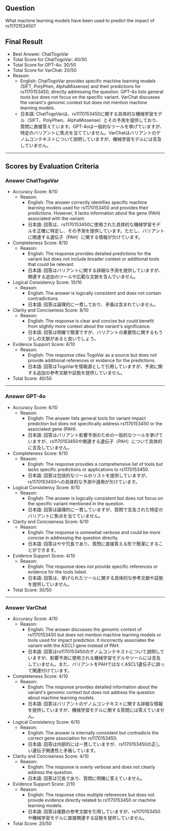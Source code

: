 ## Question

What machine learning models have been used to predict the impact of rs1170153450?

## Final Result

- Best Answer: ChatTogoVar
- Total Score for ChatTogoVar: 40/50
- Total Score for GPT-4o: 30/50
- Total Score for VarChat: 20/50
- Reason:
  - English: ChatTogoVar provides specific machine learning models (SIFT, PolyPhen, AlphaMissense) and their predictions for rs1170153450, directly addressing the question. GPT-4o lists general tools but does not focus on the specific variant. VarChat discusses the variant's genomic context but does not mention machine learning models.
  - 日本語: ChatTogoVarは、rs1170153450に関する具体的な機械学習モデル（SIFT、PolyPhen、AlphaMissense）とその予測を提供しており、質問に直接答えています。GPT-4oは一般的なツールを挙げていますが、特定のバリアントに焦点を当てていません。VarChatはバリアントのゲノムコンテキストについて説明していますが、機械学習モデルには言及していません。

---

## Scores by Evaluation Criteria

### Answer ChatTogoVar
- Accuracy Score: 8/10
  - Reason: 
    - English: The answer correctly identifies specific machine learning models used for rs1170153450 and provides their predictions. However, it lacks information about the gene (PAH) associated with the variant.
    - 日本語: 回答は、rs1170153450に使用された具体的な機械学習モデルを正確に特定し、その予測を提供しています。ただし、バリアントに関連する遺伝子（PAH）に関する情報が欠けています。
- Completeness Score: 8/10
  - Reason: 
    - English: The response provides detailed predictions for the variant but does not include broader context or additional tools that could be relevant.
    - 日本語: 回答はバリアントに関する詳細な予測を提供していますが、関連する追加のツールや広範な文脈を含んでいません。
- Logical Consistency Score: 10/10
  - Reason: 
    - English: The answer is logically consistent and does not contain contradictions.
    - 日本語: 回答は論理的に一貫しており、矛盾は含まれていません。
- Clarity and Conciseness Score: 8/10
  - Reason: 
    - English: The response is clear and concise but could benefit from slightly more context about the variant's significance.
    - 日本語: 回答は明確で簡潔ですが、バリアントの重要性に関するもう少しの文脈があると良いでしょう。
- Evidence Support Score: 6/10
  - Reason: 
    - English: The response cites TogoVar as a source but does not provide additional references or evidence for the predictions.
    - 日本語: 回答はTogoVarを情報源として引用していますが、予測に関する追加の参考文献や証拠を提供していません。
- Total Score: 40/50

---

### Answer GPT-4o
- Accuracy Score: 6/10
  - Reason: 
    - English: The answer lists general tools for variant impact prediction but does not specifically address rs1170153450 or the associated gene (PAH).
    - 日本語: 回答はバリアント影響予測のための一般的なツールを挙げていますが、rs1170153450や関連する遺伝子（PAH）について具体的に言及していません。
- Completeness Score: 6/10
  - Reason: 
    - English: The response provides a comprehensive list of tools but lacks specific predictions or applications to rs1170153450.
    - 日本語: 回答は包括的なツールのリストを提供していますが、rs1170153450への具体的な予測や適用が欠けています。
- Logical Consistency Score: 8/10
  - Reason: 
    - English: The answer is logically consistent but does not focus on the specific variant mentioned in the question.
    - 日本語: 回答は論理的に一貫していますが、質問で言及された特定のバリアントに焦点を当てていません。
- Clarity and Conciseness Score: 6/10
  - Reason: 
    - English: The response is somewhat verbose and could be more concise in addressing the question directly.
    - 日本語: 回答はやや冗長であり、質問に直接答える形で簡潔にすることができます。
- Evidence Support Score: 4/10
  - Reason: 
    - English: The response does not provide specific references or evidence for the tools listed.
    - 日本語: 回答は、挙げられたツールに関する具体的な参考文献や証拠を提供していません。
- Total Score: 30/50

---

### Answer VarChat
- Accuracy Score: 4/10
  - Reason: 
    - English: The answer discusses the genomic context of rs1170153450 but does not mention machine learning models or tools used for impact prediction. It incorrectly associates the variant with the ASCL1 gene instead of PAH.
    - 日本語: 回答はrs1170153450のゲノムコンテキストについて説明していますが、影響予測に使用される機械学習モデルやツールには言及していません。また、バリアントをPAHではなくASCL1遺伝子に誤って関連付けています。
- Completeness Score: 4/10
  - Reason: 
    - English: The response provides detailed information about the variant's genomic context but does not address the question about machine learning models.
    - 日本語: 回答はバリアントのゲノムコンテキストに関する詳細な情報を提供していますが、機械学習モデルに関する質問には答えていません。
- Logical Consistency Score: 6/10
  - Reason: 
    - English: The answer is internally consistent but contradicts the correct gene association for rs1170153450.
    - 日本語: 回答は内部的には一貫していますが、rs1170153450の正しい遺伝子関連性と矛盾しています。
- Clarity and Conciseness Score: 4/10
  - Reason: 
    - English: The response is overly verbose and does not clearly address the question.
    - 日本語: 回答は冗長であり、質問に明確に答えていません。
- Evidence Support Score: 2/10
  - Reason: 
    - English: The response cites multiple references but does not provide evidence directly related to rs1170153450 or machine learning models.
    - 日本語: 回答は複数の参考文献を引用していますが、rs1170153450や機械学習モデルに直接関連する証拠を提供していません。
- Total Score: 20/50